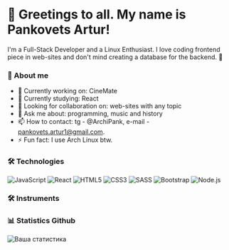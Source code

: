 # 👋 Greetings to all. My name is Pankovets Artur!

I'm a Full-Stack Developer and a Linux Enthusiast.
I love coding frontend piece in web-sites and don't mind creating a database for the backend. 🚀

### 🚀 About me

- 🔭 Currently working on: CineMate
- 🌱 Currently studying: React
- 👯 Looking for collaboration on: web-sites with any topic
- 💬 Ask me about: programming, music and history
- 📫 How to contact: tg - @ArchiPank, e-mail - pankovets.artur1@gmail.com.
- ⚡ Fun fact: I use Arch Linux btw.

### 🛠 Technologies

![JavaScript](https://img.shields.io/badge/JavaScript-F7DF1E?style=for-the-badge&logo=javascript&logoColor=black)
![React](https://img.shields.io/badge/React-61DAFB?style=for-the-badge&logo=react&logoColor=black)
![HTML5](https://img.shields.io/badge/HTML5-E34F26?style=for-the-badge&logo=html5&logoColor=white)
![CSS3](https://img.shields.io/badge/CSS3-1572B6?style=for-the-badge&logo=css3&logoColor=white)
![SASS](https://img.shields.io/badge/SASS-CC6699?style=for-the-badge&logo=sass&logoColor=white)
![Bootstrap](https://img.shields.io/badge/Bootstrap-7952B3?style=for-the-badge&logo=bootstrap&logoColor=white)
![Node.js](https://img.shields.io/badge/Node.js-339933?style=for-the-badge&logo=nodedotjs&logoColor=white)

### 🛠 Instruments



### 📊 Statistics Github

![Ваша статистика](https://github-readme-stats.vercel.app/api?username=Pan-Artur&show_icons=true&theme=radical)
